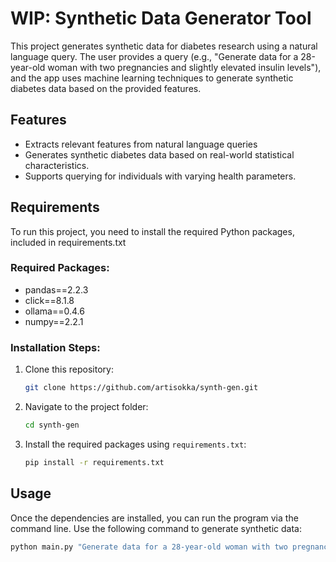 # WIP: Synthetic Data Generator Tool

This project generates synthetic data for diabetes research using a natural language query. The user provides a query (e.g., "Generate data for a 28-year-old woman with two pregnancies and slightly elevated insulin levels"), and the app uses machine learning techniques to generate synthetic diabetes data based on the provided features.

## Features

- Extracts relevant features from natural language queries
- Generates synthetic diabetes data based on real-world statistical characteristics.
- Supports querying for individuals with varying health parameters.

## Requirements

To run this project, you need to install the required Python packages, included in requirements.txt

### Required Packages:

- pandas==2.2.3
- click==8.1.8
- ollama==0.4.6
- numpy==2.2.1

### Installation Steps:

1. Clone this repository:

    ```bash
    git clone https://github.com/artisokka/synth-gen.git
    ```

2. Navigate to the project folder:

    ```bash
    cd synth-gen
    ```

3. Install the required packages using `requirements.txt`:

    ```bash
    pip install -r requirements.txt
    ```

## Usage

Once the dependencies are installed, you can run the program via the command line. Use the following command to generate synthetic data:

```bash
python main.py "Generate data for a 28-year-old woman with two pregnancies and slightly elevated insulin levels."
